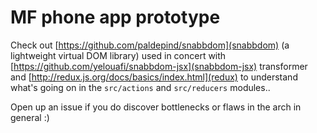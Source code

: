 # MF phone app prototype

Check out [https://github.com/paldepind/snabbdom](snabbdom) (a lightweight virtual DOM library) used in concert with [https://github.com/yelouafi/snabbdom-jsx](snabbdom-jsx) transformer and [http://redux.js.org/docs/basics/index.html](redux) to understand what's going on in the `src/actions` and `src/reducers` modules..

Open up an issue if you do discover bottlenecks or flaws in the arch in general :)